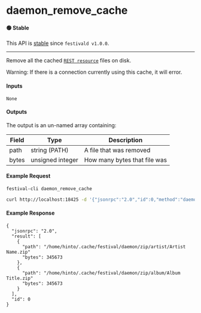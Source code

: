 # daemon_remove_cache

#### 🟢 Stable
This API is [stable](../../api-stability/marker.md) since `festivald v1.0.0`.

---

Remove all the cached [`REST resource`](../../rest/rest.md) files on disk.

Warning: If there is a connection currently using this cache, it will error.

#### Inputs
`None`

#### Outputs
The output is an un-named array containing:

| Field | Type             | Description |
|-------|------------------|-------------|
| path  | string (PATH)    | A file that was removed
| bytes | unsigned integer | How many bytes that file was

#### Example Request
```bash
festival-cli daemon_remove_cache
```
```bash
curl http://localhost:18425 -d '{"jsonrpc":"2.0","id":0,"method":"daemon_remove_cache"}'
```

#### Example Response
```
{
  "jsonrpc": "2.0",
  "result": [
    {
      "path": "/home/hinto/.cache/festival/daemon/zip/artist/Artist Name.zip"
      "bytes": 345673
    },
    {
      "path": "/home/hinto/.cache/festival/daemon/zip/album/Album Title.zip"
      "bytes": 345673
    }
  ],
  "id": 0
}
```
